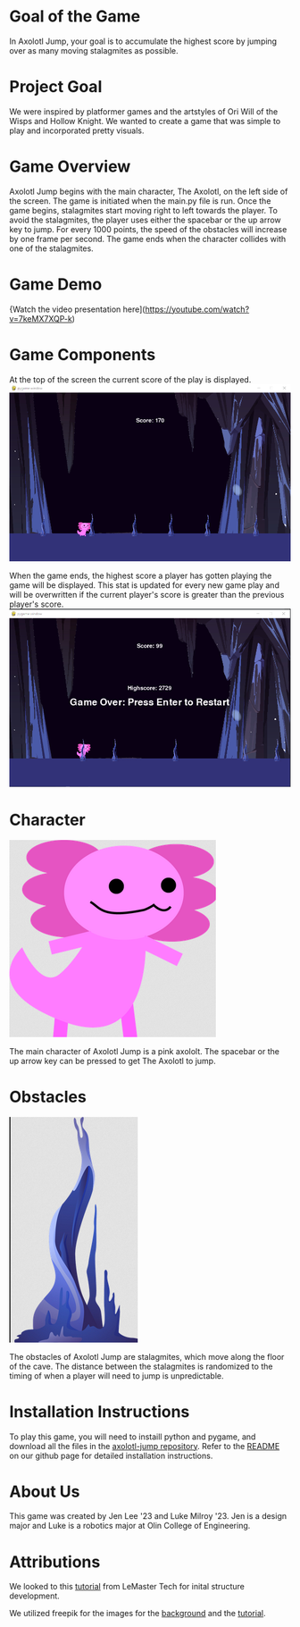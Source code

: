 # Goal of the Game

In Axolotl Jump, your goal is to accumulate the highest score by jumping over as many moving stalagmites as possible. 

# Project Goal

We were inspired by platformer games and the artstyles of Ori Will of the Wisps and Hollow Knight. We wanted to create a game that was simple to play and incorporated pretty visuals.

# Game Overview

Axolotl Jump begins with the main character, The Axolotl, on the left side of the screen. The game is initiated when the main.py file is run. Once the game begins, stalagmites start moving right to left towards the player. To avoid the stalagmites, the player uses either the spacebar or the up arrow key to jump. For every 1000 points, the speed of the obstacles will increase by one frame per second. The game ends when the character collides with one of the stalagmites.

# Game Demo
{Watch the video presentation here](https://youtube.com/watch?v=7keMX7XQP-k)

# Game Components

At the top of the screen the current score of the play is displayed.
![The player's score is visible at the top center of the screen.](/img/axolotl_jump_in_game_screen.png)

When the game ends, the highest score a player has gotten playing the game will be displayed. This stat is updated for every new game play and will be overwritten if the current player's score is greater than the previous player's score. 
![Large text reading "Game Over" is displayed, alongside the player's current score and the high score for the game](/img/axolotl_jump_game_over_screen.png)

# Character
![A pink goofy axolotl](/img/axolotl.png)

The main character of Axolotl Jump is a pink axololt. The spacebar or the up arrow key can be pressed to get The Axolotl to jump.

# Obstacles

![A blue stalagmite](/img/stalactites.PNG)

The obstacles of Axolotl Jump are stalagmites, which move along the floor of the cave. The distance between the stalagmites is randomized to the timing of when a player will need to jump is unpredictable.

# Installation Instructions

To play this game, you will need to instaill python and pygame, and download all the files in the [axolotl-jump repository](https://github.com/olincollege/axolotl-jump). Refer to the [README](https://github.com/olincollege/axolotl-jump/blob/main/README.md) on our github page for detailed installation instructions.

# About Us

This game was created by Jen Lee '23 and Luke Milroy '23. Jen is a design major and Luke is a robotics major at Olin College of Engineering. 

# Attributions

We looked to this [tutorial](https://www.youtube.com/watch?v=ZV8TNrwqG1Y) from LeMaster Tech for inital structure development.

We utilized freepik for the images for the [background](https://www.freepik.com/free-vector/cave-cartoon-background-stone-tunnel-frame-with-snow-stalactites-entrance-mountain-empty-hole-rock-with-copy-space-text-image-grotto-hidden-underground-tunnel-vector-illustration_24025357.htm#page=2&query=cave&position=20&from_view=author) and the [tutorial](https://www.freepik.com/free-vector/stalactite-icicle-shaped-hanging-from-caves-ceilings-mineral-formations-varieties-cobalt-blue-realistic-set-isolated-illustration_21078356.htm#query=cave%20background&position=14&from_view=search). 
